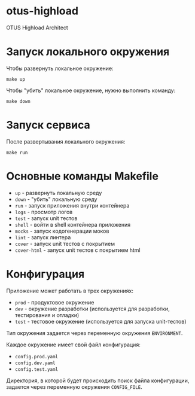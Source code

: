 # otus-highload
OTUS Highload Architect


# Запуск локального окружения

Чтобы развернуть локальное окружение:

```shell
make up
```

Чтобы "убить" локальное окружение, нужно выполнить команду:

```shell
make down
```

# Запуск сервиса

После развертывания локального окружения:

```shell
make run
```

# Основные команды Makefile

- `up` - развернуть локальную среду
- `down` - "убить" локальную среду
- `run` - запуск приложения внутри контейнера
- `logs` - просмотр логов 
- `test` - запуск unit тестов
- `shell` - войти в shell контейнера приложения
- `mocks` - запуск кодогенерации моков
- `lint` - запуск линтера
- `cover` - запуск unit тестов с покрытием 
- `cover-html` - запуск unit тестов с покрытием html

# Конфигурация

Приложение может работать в трех окружениях:

- `prod` - продуктовое окружение
- `dev` - окружение разработки (используется для разработки, тестирования и отладки)
- `test` - тестовое окружение (используется для запуска unit-тестов)

Тип окружения задается через переменную окружения `ENVIRONMENT`.

Каждое окружение имеет свой файл конфигурация:

- `config.prod.yaml`
- `config.dev.yaml`
- `config.test.yaml`

Директория, в которой будет происходить поиск файла конфигурации, задается через переменную окружения `CONFIG_FILE`.

